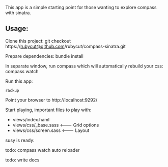 This app is a simple starting point for those wanting to explore compass with sinatra.

Usage:
-----
Clone this project:
    git checkout https://rubycut@github.com/rubycut/compass-sinatra.git

Prepare dependencies:
    bundle install

In separate window, run compass which will automatically rebuild your css:
    compass watch

Run this app:

    rackup

Point your browser to http://localhost:9292/

Start playing, important files to play with:
* views/index.haml
* views/css/_base.sass    <--- Grid options
* views/css/screen.sass    <--- Layout


susy is ready:


todo: compass watch auto reloader

todo: write docs